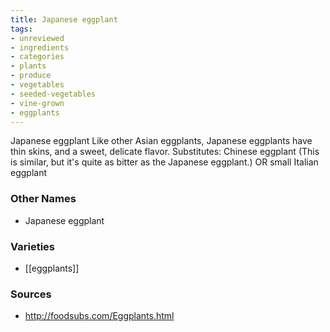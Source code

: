 ```yaml
---
title: Japanese eggplant
tags:
- unreviewed
- ingredients
- categories
- plants
- produce
- vegetables
- seeded-vegetables
- vine-grown
- eggplants
---
```

Japanese eggplant Like other Asian eggplants, Japanese eggplants have thin skins, and a sweet, delicate flavor. Substitutes: Chinese eggplant (This is similar, but it's quite as bitter as the Japanese eggplant.) OR small Italian eggplant

### Other Names

* Japanese eggplant

### Varieties

* [[eggplants]]

### Sources
* http://foodsubs.com/Eggplants.html
